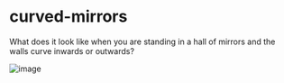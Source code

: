 # curved-mirrors
What does it look like when you are standing in a hall of mirrors and the walls curve inwards or outwards?

![image](https://user-images.githubusercontent.com/647092/199801896-fc738329-2a8d-45d5-8212-2eb2dd33d769.png)
